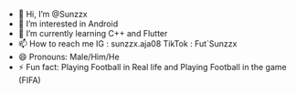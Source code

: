 - 👋 Hi, I’m @Sunzzx
- 👀 I’m interested in Android
- 🌱 I’m currently learning C++ and Flutter
- 📫 How to reach me
  IG : sunzzx.aja08
  TikTok : Fut`Sunzzx
- 😄 Pronouns: Male/Him/He
- ⚡ Fun fact:
  Playing Football in Real life and Playing Football in the game (FIFA)

<!---
Sunzzx6969/Sunzzx6969 is a ✨ special ✨ repository because its `README.md` (this file) appears on your GitHub profile.
You can click the Preview link to take a look at your changes.
--->
